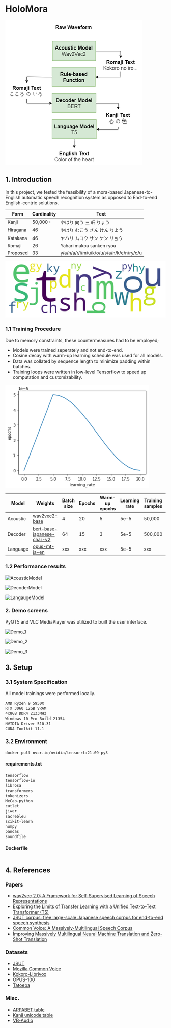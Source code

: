 # HoloMora

![Diagram](Diagram.png)

## 1. Introduction
In this project, we tested the feasibility of a mora-based Japanese-to-English automatic speech recognition system as opposed to End-to-end English-centric solutions.

|Form|Cardinality|Text|
|-|-|-|
|Kanji|50,000+|やはり 向う 三 軒 りょう|
|Hiragana|46|やはり むこう さん けん りよう|
|Katakana|46|ヤハリ ムコウ サン ケン リョウ|
|Romaji|26|Yahari mukou sanken ryou|
|Proposed|33|y/a/h/a/r/i/m/u/k/o/u/s/a/n/k/e/n/ry/o/u|

![Proposed](vocab_cloud.png)

### 1.1 Training Procedure
Due to memory constraints, these countermeasures had to be employed;
- Models were trained seperately and not end-to-end.
- Cosine decay with warm-up learning schedule was used for all models.
- Data was collated by sequence length to minimize padding within batches.
- Training loops were written in low-level Tensorflow to speed up computation and customizability.

![Cosine decay with warm-up learning schedule](schedule.PNG)

|Model|Weights|Batch size|Epochs|Warm-up epochs|Learning rate|Training samples|Test split|Metrics|Training time|
|-|-|-|-|-|-|-|-|-|-|
|Acoustic|[wav2vec2-base](https://huggingface.co/facebook/wav2vec2-base)|4|20|5|5e-5|50,000|1:4|PER|70 hours|
|Decoder|[bert-base-japanese-char-v2](https://huggingface.co/cl-tohoku/bert-base-japanese-char-v2)|64|15|3|5e-5|500,000|1:4|CER|10 hours|
|Language|[opus-mt-ja-en](https://huggingface.co/Helsinki-NLP/opus-mt-ja-en)|xxx|xxx|xxx|5e-5|xxx|xxx|BLEU|xxx|

### 1.2 Performance results

![AcousticModel]()

![DecoderModel]()

![LangaugeModel]()

### 2. Demo screens
PyQT5 and VLC MediaPlayer was utilized to built the user interface.

![Demo_1]()

![Demo_2]()

![Demo_3]()

## 3. Setup
### 3.1 System Specification
All model trainings were performed locally.
```
AMD Ryzen 9 5950X
RTX 3060 12GB VRAM
4x8GB DDR4 2133MHz
Windows 10 Pro Build 21354
NVIDIA Driver 510.31
CUDA Toolkit 11.1
```

### 3.2 Environment
```
docker pull nvcr.io/nvidia/tensorrt:21.09-py3
```
#### requirements.txt
```
tensorflow
tensorflow-io
librosa
transformers
tokenizers
MeCab-python
cutlet
jiwer
sacrebleu
scikit-learn
numpy
pandas
soundfile
```
#### Dockerfile
```

```

## 4. References
### Papers
- [wav2vec 2.0: A Framework for Self-Supervised Learning of Speech Representations](https://arxiv.org/abs/2006.11477)
- [Exploring the Limits of Transfer Learning with a Unified Text-to-Text Transformer (T5)](https://arxiv.org/abs/1910.10683v3)
- [JSUT corpus: free large-scale Japanese speech corpus for end-to-end speech synthesis](https://arxiv.org/abs/1711.00354)
- [Common Voice: A Massively-Multilingual Speech Corpus](https://arxiv.org/abs/1912.06670)
- [Improving Massively Multilingual Neural Machine Translation and Zero-Shot Translation](https://arxiv.org/abs/2004.11867)

### Datasets
- [JSUT](https://sites.google.com/site/shinnosuketakamichi/publication/jsut)
- [Mozilla Common Voice](https://commonvoice.mozilla.org/en/datasets)
- [Kokoro-Librivox](https://github.com/kaiidams/Kokoro-Speech-Dataset)
- [OPUS-100](https://opus.nlpl.eu/opus-100.php)
- [Tatoeba](https://opus.nlpl.eu/Tatoeba.php)

### Misc.
- [ARPABET table](https://nlp.stanford.edu/courses/lsa352/arpabet.html)
- [Kanji unicode table](http://www.rikai.com/library/kanjitables/kanji_codes.unicode.shtml)
- [VB-Audio](https://vb-audio.com/Cable/)